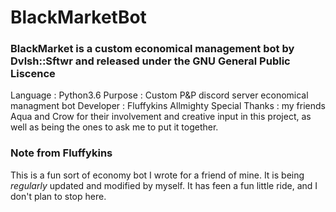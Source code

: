 # BlackMarketBot
### BlackMarket is a custom economical management bot by Dvlsh::Sftwr and released under the GNU General Public Liscence

Language       : Python3.6
Purpose        : Custom P&P discord server economical managment bot 
Developer      : Fluffykins Allmighty
Special Thanks : my friends Aqua and Crow for their involvement and creative input in this project, as well as being the ones to ask me to put it together. 

### Note from Fluffykins
This is a fun sort of economy bot I wrote for a friend of mine. It is being _regularly_ updated and modified by myself. It has feen a fun little ride, and I don't plan to stop here.
